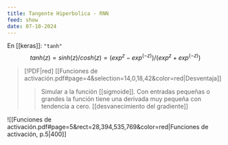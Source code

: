 ```yaml
---
title: Tangente Hiperbolica - RNN
feed: show
date: 07-10-2024
---
```


En [[keras]]: `"tanh"`
$$tanh(z) = sinh(z)/cosh(z) = (exp^z-exp^(-z))/(exp^z+exp^(-z))$$
> [!PDF|red] [[Funciones de activación.pdf#page=4&selection=14,0,18,42&color=red|Desventaja]]
> > Simular a la función [[sigmoide]]. Con entradas pequeñas o grandes la función tiene una derivada muy pequeña con tendencia a cero. [[desvanecimiento del gradiente]]

![[Funciones de activación.pdf#page=5&rect=28,394,535,769&color=red|Funciones de activación, p.5|400]]

